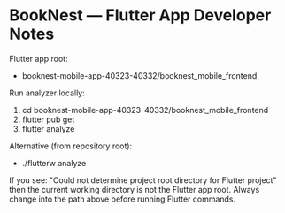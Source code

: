 # BookNest — Flutter App Developer Notes

Flutter app root:
- booknest-mobile-app-40323-40332/booknest_mobile_frontend

Run analyzer locally:
1) cd booknest-mobile-app-40323-40332/booknest_mobile_frontend
2) flutter pub get
3) flutter analyze

Alternative (from repository root):
- ./flutterw analyze

If you see:
"Could not determine project root directory for Flutter project"
then the current working directory is not the Flutter app root.
Always change into the path above before running Flutter commands.
